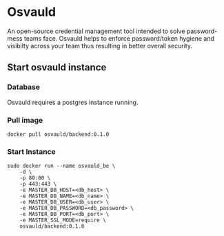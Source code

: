 # Osvauld
An open-source credential management tool intended to solve password-mess teams face. Osvauld helps to enforce password/token hygiene and visibilty across your team thus resulting in better overall security.

## Start osvauld instance
### Database
Osvauld requires a postgres instance running. 

### Pull image
```docker pull osvauld/backend:0.1.0```

### Start Instance
```
sudo docker run --name osvauld_be \
    -d \
    -p 80:80 \
    -p 443:443 \
    -e MASTER_DB_HOST=<db_host> \
    -e MASTER_DB_NAME=<db_name> \
    -e MASTER_DB_USER=<db_user> \
    -e MASTER_DB_PASSWORD=<db_password> \
    -e MASTER_DB_PORT=<db_port> \
    -e MASTER_SSL_MODE=require \
    osvauld/backend:0.1.0
```


